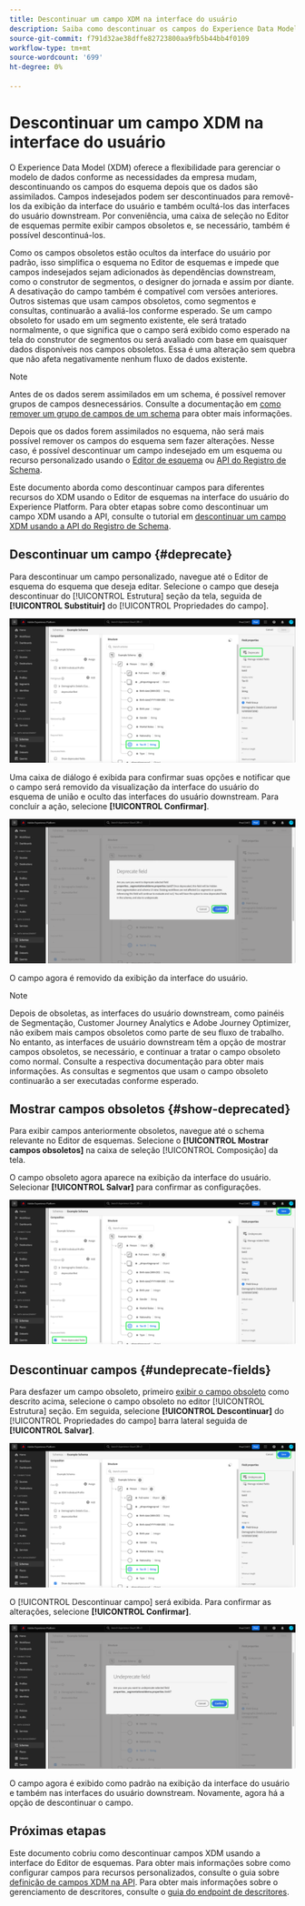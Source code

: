 ```yaml
---
title: Descontinuar um campo XDM na interface do usuário
description: Saiba como descontinuar os campos do Experience Data Model (XDM) usando o Editor de esquema no Experience Platform.
source-git-commit: f791d32ae38dffe82723800aa9fb5b44bb4f0109
workflow-type: tm+mt
source-wordcount: '699'
ht-degree: 0%

---
```


# Descontinuar um campo XDM na interface do usuário

O Experience Data Model (XDM) oferece a flexibilidade para gerenciar o modelo de dados conforme as necessidades da empresa mudam, descontinuando os campos do esquema depois que os dados são assimilados. Campos indesejados podem ser descontinuados para removê-los da exibição da interface do usuário e também ocultá-los das interfaces do usuário downstream. Por conveniência, uma caixa de seleção no Editor de esquemas permite exibir campos obsoletos e, se necessário, também é possível descontinuá-los.

Como os campos obsoletos estão ocultos da interface do usuário por padrão, isso simplifica o esquema no Editor de esquemas e impede que campos indesejados sejam adicionados às dependências downstream, como o construtor de segmentos, o designer do jornada e assim por diante. A desativação do campo também é compatível com versões anteriores. Outros sistemas que usam campos obsoletos, como segmentos e consultas, continuarão a avaliá-los conforme esperado. Se um campo obsoleto for usado em um segmento existente, ele será tratado normalmente, o que significa que o campo será exibido como esperado na tela do construtor de segmentos ou será avaliado com base em quaisquer dados disponíveis nos campos obsoletos. Essa é uma alteração sem quebra que não afeta negativamente nenhum fluxo de dados existente.

>[!NOTE]
>
>Antes de os dados serem assimilados em um schema, é possível remover grupos de campos desnecessários. Consulte a documentação em [como remover um grupo de campos de um schema](../ui/resources/schemas.md#remove-fields) para obter mais informações.

Depois que os dados forem assimilados no esquema, não será mais possível remover os campos do esquema sem fazer alterações. Nesse caso, é possível descontinuar um campo indesejado em um esquema ou recurso personalizado usando o [Editor de esquema](./create-schema-ui.md) ou [API do Registro de Schema](https://developer.adobe.com/experience-platform-apis/references/schema-registry/).

Este documento aborda como descontinuar campos para diferentes recursos do XDM usando o Editor de esquemas na interface do usuário do Experience Platform. Para obter etapas sobre como descontinuar um campo XDM usando a API, consulte o tutorial em [descontinuar um campo XDM usando a API do Registro de Schema](./field-deprecation-api.md).

## Descontinuar um campo {#deprecate}

Para descontinuar um campo personalizado, navegue até o Editor de esquema do esquema que deseja editar. Selecione o campo que deseja descontinuar do [!UICONTROL Estrutura] seção da tela, seguida de **[!UICONTROL Substituir]** do [!UICONTROL Propriedades do campo].

![O editor de Esquema com um campo selecionado e Substituir destacado.](../images/tutorials/field-deprecation/deprecate-single-field.png)

Uma caixa de diálogo é exibida para confirmar suas opções e notificar que o campo será removido da visualização da interface do usuário do esquema de união e oculto das interfaces do usuário downstream. Para concluir a ação, selecione **[!UICONTROL Confirmar]**.

![A caixa de diálogo Descontinuar campo com Confirmar destacado.](../images/tutorials/field-deprecation/deprecate-field-dialog.png)

O campo agora é removido da exibição da interface do usuário.

>[!NOTE]
>
>Depois de obsoletas, as interfaces do usuário downstream, como painéis de Segmentação, Customer Journey Analytics e Adobe Journey Optimizer, não exibem mais campos obsoletos como parte de seu fluxo de trabalho. No entanto, as interfaces de usuário downstream têm a opção de mostrar campos obsoletos, se necessário, e continuar a tratar o campo obsoleto como normal. Consulte a respectiva documentação para obter mais informações. As consultas e segmentos que usam o campo obsoleto continuarão a ser executadas conforme esperado.

## Mostrar campos obsoletos {#show-deprecated}

Para exibir campos anteriormente obsoletos, navegue até o schema relevante no Editor de esquemas. Selecione o **[!UICONTROL Mostrar campos obsoletos]** na caixa de seleção [!UICONTROL Composição] da tela.

O campo obsoleto agora aparece na exibição da interface do usuário. Selecionar **[!UICONTROL Salvar]** para confirmar as configurações.

![O Editor de esquemas com um campo selecionado, Mostrar campos obsoletos e Salvar realçado.](../images/tutorials/field-deprecation/show-deprecated-fields.png)

## Descontinuar campos {#undeprecate-fields}

Para desfazer um campo obsoleto, primeiro [exibir o campo obsoleto](#show-deprecated) como descrito acima, selecione o campo obsoleto no editor [!UICONTROL Estrutura] seção. Em seguida, selecione **[!UICONTROL Descontinuar]** do [!UICONTROL Propriedades do campo] barra lateral seguida de **[!UICONTROL Salvar]**.

![O Editor de esquemas com o campo obsoleto, Substituir e Salvar são realçados.](../images/tutorials/field-deprecation/undeprecate-single-field.png)

O [!UICONTROL Descontinuar campo] será exibida. Para confirmar as alterações, selecione **[!UICONTROL Confirmar]**.

![O [!UICONTROL Descontinuar campo] com Confirmar destacado.](../images/tutorials/field-deprecation/undeprecate-field-dialog.png)

O campo agora é exibido como padrão na exibição da interface do usuário e também nas interfaces do usuário downstream. Novamente, agora há a opção de descontinuar o campo.

## Próximas etapas

Este documento cobriu como descontinuar campos XDM usando a interface do Editor de esquemas. Para obter mais informações sobre como configurar campos para recursos personalizados, consulte o guia sobre [definição de campos XDM na API](./custom-fields-api.md). Para obter mais informações sobre o gerenciamento de descritores, consulte o [guia do endpoint de descritores](../api/descriptors.md).
